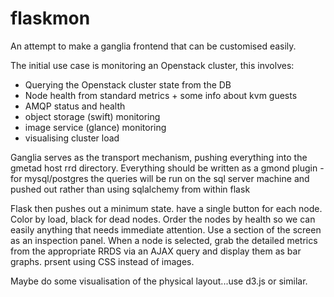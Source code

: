 flaskmon
========

An attempt to make a ganglia frontend that can be customised easily.

The initial use case is monitoring an Openstack cluster, this involves:
 - Querying the Openstack cluster state from the DB
 - Node health from standard metrics + some info about kvm guests
 - AMQP status and health
 - object storage (swift) monitoring
 - image service (glance) monitoring
 - visualising cluster load

Ganglia serves as the transport mechanism, pushing everything into the gmetad host rrd directory.
Everything should be written as a gmond plugin - for mysql/postgres the queries will be run on the sql
server machine and pushed out rather than using sqlalchemy from within flask

Flask then pushes out a minimum state. have a single button for each node.
Color by load, black for dead nodes. Order the nodes by health so we can easily anything that
needs immediate attention.
Use a section of the screen as an inspection panel. When a node is selected, grab the detailed metrics
from the appropriate RRDS via an AJAX query and display them as bar graphs. prsent using CSS instead of images.

Maybe do some visualisation of the physical layout...use d3.js or similar.
